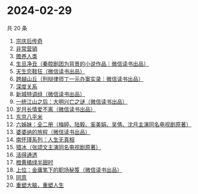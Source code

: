 # 2024-02-29

共 20 条

<!-- BEGIN WEREAD -->
<!-- 最后更新时间 2024-02-29 03:02:39 +0800 -->
1. [宗庆后传奇](https://weread.qq.com/web/bookDetail/60f326c071bf486560f0928)
1. [非常营销](https://weread.qq.com/web/bookDetail/dac321c052c3abdaca1c6fa)
1. [赡养人类](https://weread.qq.com/web/bookDetail/a783203071eb6320a789765)
1. [生旦净丑（秦腔剧团为背景的小说作品｜微信读书出品）](https://weread.qq.com/web/bookDetail/f29326c0813ab88a0g016be6)
1. [天生恋鞋狂（微信读书出品）](https://weread.qq.com/web/bookDetail/d6132a50813ab87f3g015662)
1. [跨越山丘（刑辩律师丁一元办案实录｜微信读书出品）](https://weread.qq.com/web/bookDetail/64b32790813ab889eg0113e0)
1. [深度关系](https://weread.qq.com/web/bookDetail/bb432f60813ab8444g014d61)
1. [新城特调组（微信读书出品）](https://weread.qq.com/web/bookDetail/7f132890813ab8892g013aed)
1. [一统江山之后：大明兴亡之谜（微信读书出品）](https://weread.qq.com/web/bookDetail/51e32970813ab887eg0114ce)
1. [岁月长情爱不离（微信读书出品）](https://weread.qq.com/web/bookDetail/b8632b20813ab888eg016d04)
1. [东京八平米](https://weread.qq.com/web/bookDetail/c4332ab0813ab7f5cg017038)
1. [六姊妹：全二册（梅婷、陆毅、奚美娟、吴倩、沈月主演同名电视剧原著）](https://weread.qq.com/web/bookDetail/51432e4071a73c495147467)
1. [婆婆纳的旅程（微信读书出品）](https://weread.qq.com/web/bookDetail/1a632730813ab8892g016da4)
1. [南怀瑾系列：人生无真相](https://weread.qq.com/web/bookDetail/06e32560813ab7295g0190c2)
1. [猎冰（张颂文主演同名电视剧原著）](https://weread.qq.com/web/bookDetail/b3232150813ab8052g019921)
1. [活得通透](https://weread.qq.com/web/bookDetail/0b732cd072a6749e0b7921f)
1. [橙黄橘绿半甜时](https://weread.qq.com/web/bookDetail/0ae32670813ab8530g015f77)
1. [上位：金庸笔下的职场秘笈（微信读书出品）](https://weread.qq.com/web/bookDetail/0b2329c0813ab8810g0120a4)
1. [同意](https://weread.qq.com/web/bookDetail/1c032a80813ab79bbg019e18)
1. [重塑大脑，重塑人生](https://weread.qq.com/web/bookDetail/7ee328505934eb7eef65558)
<!-- END WEREAD -->